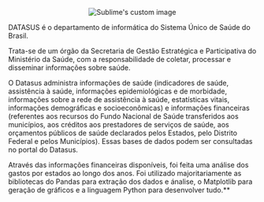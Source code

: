 <p align="center">
  <img src="https://portalamm.org.br/wp-content/uploads/4B-pPDVp.jpg" alt="Sublime's custom image"/>
</p>

DATASUS é o departamento de informática do Sistema Único de Saúde do Brasil.

Trata-se de um órgão da Secretaria de Gestão Estratégica e Participativa do Ministério da Saúde, com a responsabilidade de coletar, processar e disseminar informações sobre saúde.

O Datasus administra informações de saúde (indicadores de saúde, assistência à saúde, informações epidemiológicas e de morbidade, informações sobre a rede de assistência à saúde, estatísticas vitais, informações demográficas e socioeconômicas) e informações financeiras (referentes aos recursos do Fundo Nacional de Saúde transferidos aos municípios, aos créditos aos prestadores de serviços de saúde, aos orçamentos públicos de saúde declarados pelos Estados, pelo Distrito Federal e pelos Municípios). Essas bases de dados podem ser consultadas no portal do Datasus.

Através das informações financeiras disponíveis, foi feita uma análise dos gastos por estados ao longo dos anos. Foi utilizado majoritariamente as bibliotecas do Pandas para extração dos dados e ánalise, o Matplotlib para geração de gráficos e a linguagem Python para desenvolver tudo.**
